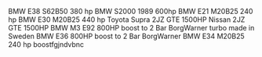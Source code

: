 
BMW E38 S62B50 380 hp
BMW S2000 1989 600hp
BMW E21 M20B25 240 hp
BMW E30 M20B25 440 hp 
Toyota Supra 2JZ GTE 1500HP
Nissan 2JZ GTE 1500HP
BMW M3 E92 800HP boost to 2 Bar BorgWarner turbo made in Sweden
BMW E36 800HP boost to 2 Bar BorgWarner
BMW E34 M20B25 240 hp boostfgjndvbnc
